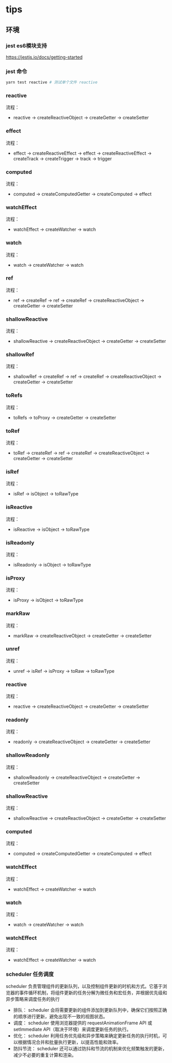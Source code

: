 # tips

## 环境

### jest es6模块支持

<https://jestjs.io/docs/getting-started>

### jest 命令

```powershell
yarn test reactive # 测试单个文件 reactive
```

### reactive

流程：

- reactive -> createReactiveObject -> createGetter -> createSetter

### effect

流程：

- effect -> createReactiveEffect -> effect -> createReactiveEffect -> createTrack -> createTrigger -> track -> trigger

### computed

流程：

- computed -> createComputedGetter -> createComputed -> effect

### watchEffect

流程：

- watchEffect -> createWatcher -> watch

### watch

流程：

- watch -> createWatcher -> watch

### ref

流程：

- ref -> createRef -> ref -> createRef -> createReactiveObject -> createGetter -> createSetter

### shallowReactive

流程：

- shallowReactive -> createReactiveObject -> createGetter -> createSetter

### shallowRef

流程：

- shallowRef -> createRef -> ref -> createRef -> createReactiveObject -> createGetter -> createSetter

### toRefs

流程：

- toRefs -> toProxy -> createGetter -> createSetter

### toRef

流程：

- toRef -> createRef -> ref -> createRef -> createReactiveObject -> createGetter -> createSetter

### isRef

流程：

- isRef -> isObject -> toRawType

### isReactive

流程：

- isReactive -> isObject -> toRawType

### isReadonly

流程：

- isReadonly -> isObject -> toRawType

### isProxy

流程：

- isProxy -> isObject -> toRawType

### markRaw

流程：

- markRaw -> createReactiveObject -> createGetter -> createSetter

### unref

流程：

- unref -> isRef -> isProxy -> toRaw -> toRawType

### reactive

流程：

- reactive -> createReactiveObject -> createGetter -> createSetter

### readonly

流程：

- readonly -> createReactiveObject -> createGetter -> createSetter

### shallowReadonly

流程：

- shallowReadonly -> createReactiveObject -> createGetter -> createSetter

### shallowReactive

流程：

- shallowReactive -> createReactiveObject -> createGetter -> createSetter

### computed

流程：

- computed -> createComputedGetter -> createComputed -> effect

### watchEffect

流程：

- watchEffect -> createWatcher -> watch

### watch

流程：

- watch -> createWatcher -> watch

### watchEffect

流程：

- watchEffect -> createWatcher -> watch

### scheduler 任务调度

scheduler 负责管理组件的更新队列，以及控制组件更新的时机和方式。它基于浏览器的事件循环机制，将组件更新的任务分解为微任务和宏任务，并根据优先级和异步策略来调度任务的执行

- 排队： scheduler 会将需要更新的组件添加到更新队列中，确保它们按照正确的顺序进行更新，避免出现不一致的视图状态。
- 调度： scheduler 使用浏览器提供的 requestAnimationFrame API 或 setImmediate API（取决于环境）来调度更新任务的执行。
- 优化： scheduler 利用任务优先级和异步策略来确定更新任务的执行时机，可以根据情况合并和批量执行更新，以提高性能和效率。
- 防抖节流： scheduler 还可以通过防抖和节流的机制来优化频繁触发的更新，减少不必要的重复计算和渲染。
